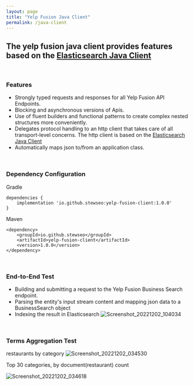 ```yaml
---
layout: page
title: "Yelp Fusion Java Client"
permalink: /java-client
---
```

## The yelp fusion java client provides features based on the [Elasticsearch Java Client](https://www.elastic.co/guide/en/elasticsearch/client/java-api-client/current/introduction.html)
<br>

### Features
- Strongly typed requests and responses for all Yelp Fusion API Endpoints.
- Blocking and asynchronous versions of Apis.
- Use of fluent builders and functional patterns to create complex nested structures more conveniently.
- Delegates protocol handling to an http client that takes care of all transport-level concerns. The http client is based on the [Elasticsearch Java Client](https://www.elastic.co/guide/en/elasticsearch/client/java-api-client/current/introduction.html)
- Automatically maps json to/from an application class.

<br>

### Dependency Configuration
Gradle
```
dependencies {
    implementation 'io.github.stewseo:yelp-fusion-client:1.0.0'
}
```
Maven
```
<dependency>
    <groupId>io.github.stewseo</groupId>
    <artifactId>yelp-fusion-client</artifactId>
    <version>1.0.0</version>
</dependency>
```
<br>

### End-to-End Test
- Building and submitting a request to the Yelp Fusion Business Search endpoint.
- Parsing the entity's input stream content and mapping json data to a BusinessSearch object
- Indexing the result in Elasticsearch
  ![Screenshot_20221202_104034](https://user-images.githubusercontent.com/54422342/205407978-447d26e5-940c-4fc6-bbe1-a1f97ad59ef4.png)

<br>

### Terms Aggregation Test

restaurants by category
![Screenshot_20221202_034530](https://user-images.githubusercontent.com/54422342/205410045-91f6fd26-ee69-4fd1-a565-24dc2a791dfd.png)

Top 30 categories, by document(restaurant) count

![Screenshot_20221202_034618](https://user-images.githubusercontent.com/54422342/205410099-4c9a588a-6889-4442-a73a-639c6c69b50c.png)



